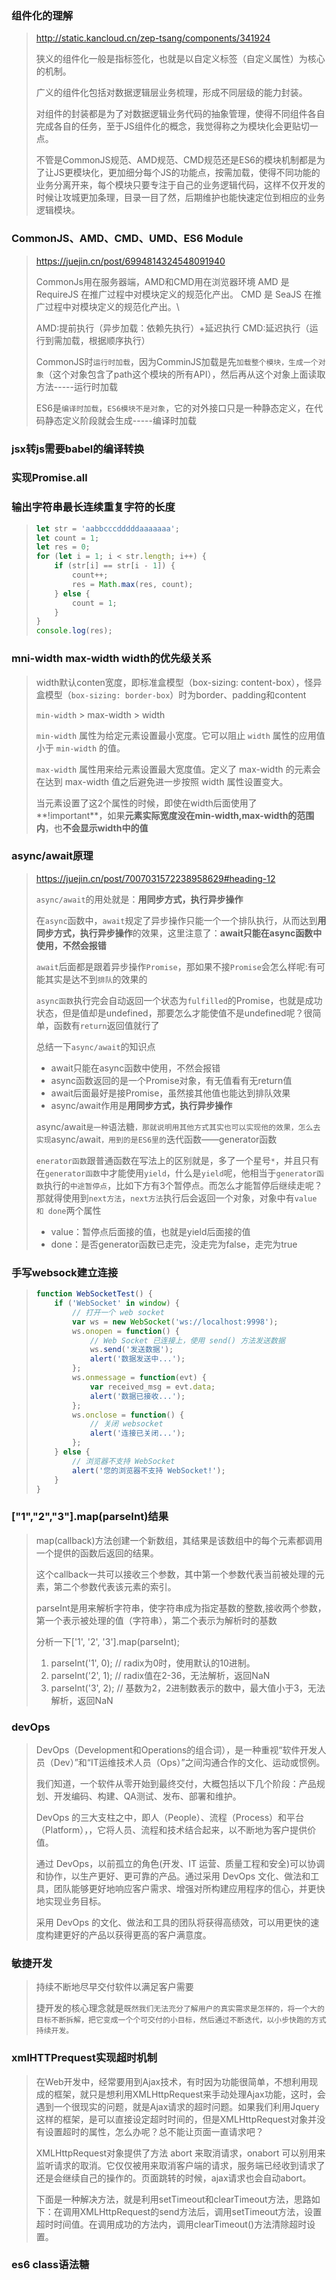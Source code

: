 ### 组件化的理解

> http://static.kancloud.cn/zep-tsang/components/341924
>
> 狭义的组件化一般是指标签化，也就是以自定义标签（自定义属性）为核心的机制。
>
> 广义的组件化包括对数据逻辑层业务梳理，形成不同层级的能力封装。
>
> 对组件的封装都是为了对数据逻辑业务代码的抽象管理，使得不同组件各自完成各自的任务，至于JS组件化的概念，我觉得称之为模块化会更贴切一点。
>
> 不管是CommonJS规范、AMD规范、CMD规范还是ES6的模块机制都是为了让JS更模块化，更加细分每个JS的功能点，按需加载，使得不同功能的业务分离开来，每个模块只要专注于自己的业务逻辑代码，这样不仅开发的时候让攻城更加条理，目录一目了然，后期维护也能快速定位到相应的业务逻辑模块。

### CommonJS、AMD、CMD、UMD、ES6 Module

> https://juejin.cn/post/6994814324548091940
>
> CommonJs用在服务器端，AMD和CMD用在浏览器环境
>  AMD 是 RequireJS 在推广过程中对模块定义的规范化产出。
>  CMD 是 SeaJS 在推广过程中对模块定义的规范化产出。\
>
> AMD:提前执行（异步加载：依赖先执行）+延迟执行
>  CMD:延迟执行（运行到需加载，根据顺序执行）
>
> CommonJS时`运行时加载`，因为ComminJS加载是先`加载整个模块，生成一个对象`（这个对象包含了path这个模块的所有API），然后再从这个对象上面读取方法-----运行时加载 
>
> ES6是`编译时加载`，`ES6模块不是对象`，它的对外接口只是一种静态定义，在代码静态定义阶段就会生成-----编译时加载

### jsx转js需要babel的编译转换

### 实现Promise.all

### 输出字符串最长连续重复字符的长度

> ```js
> let str = 'aabbcccdddddaaaaaaa';
> let count = 1;
> let res = 0;
> for (let i = 1; i < str.length; i++) {
>     if (str[i] == str[i - 1]) {
>         count++;
>         res = Math.max(res, count);
>     } else {
>         count = 1;
>     }
> }
> console.log(res);
> ```
>
> 

### mni-width max-width width的优先级关系

> width默认conten宽度，即标准盒模型（box-sizing: content-box），怪异盒模型（`box-sizing: border-box`）时为border、padding和content
>
> `min-width` > max-width > width
>
> `min-width` 属性为给定元素设置最小宽度。它可以阻止 `width` 属性的应用值小于 `min-width` 的值。
>
> `max-width` 属性用来给元素设置最大宽度值。定义了 max-width 的元素会在达到 max-width 值之后避免进一步按照 width 属性设置变大。
>
> 当元素设置了这2个属性的时候，即使在width后面使用了**!important**，如果**元素实际宽度没在min-width,max-width的范围内**，也**不会显示width中的值**

### async/await原理

> https://juejin.cn/post/7007031572238958629#heading-12
>
> `async/await`的用处就是：**用同步方式，执行异步操作**
>
> 在`async`函数中，`await`规定了异步操作只能一个一个排队执行，从而达到**用同步方式，执行异步操作**的效果，这里注意了：**await只能在async函数中使用，不然会报错**
>
> `await`后面都是跟着异步操作`Promise`，那如果不接`Promise`会怎么样呢:有可能其实是达不到`排队`的效果的
>
> `async函数`执行完会自动返回一个状态为`fulfilled`的Promise，也就是成功状态，但是值却是undefined，那要怎么才能使值不是undefined呢？很简单，函数有`return`返回值就行了
>
> 总结一下`async/await`的知识点
>
> - await只能在async函数中使用，不然会报错
> - async函数返回的是一个Promise对象，有无值看有无return值
> - await后面最好是接Promise，虽然接其他值也能达到排队效果
> - async/await作用是**用同步方式，执行异步操作**
>
> async/await`是一种`语法糖`，那就说明用其他方式其实也可以实现他的效果，怎么去实现`async/await`，用到的是ES6里的`迭代函数——generator函数
>
> `enerator函数`跟普通函数在写法上的区别就是，多了一个星号`*`，并且只有在`generator函数`中才能使用`yield`，什么是`yield`呢，他相当于`generator函数`执行的`中途暂停点`，比如下方有3个暂停点。而怎么才能暂停后继续走呢？那就得使用到`next方法`，`next方法`执行后会返回一个对象，对象中有`value 和 done`两个属性
>
> - value：暂停点后面接的值，也就是yield后面接的值
> - done：是否generator函数已走完，没走完为false，走完为true

### 手写websock建立连接

> ```js
> function WebSocketTest() {
>     if ('WebSocket' in window) {
>         // 打开一个 web socket
>         var ws = new WebSocket('ws://localhost:9998');
>         ws.onopen = function() {
>             // Web Socket 已连接上，使用 send() 方法发送数据
>             ws.send('发送数据');
>             alert('数据发送中...');
>         };
>         ws.onmessage = function(evt) {
>             var received_msg = evt.data;
>             alert('数据已接收...');
>         };
>         ws.onclose = function() {
>             // 关闭 websocket
>             alert('连接已关闭...');
>         };
>     } else {
>         // 浏览器不支持 WebSocket
>         alert('您的浏览器不支持 WebSocket!');
>     }
> }
> ```
>
> 

### ["1","2","3"].map(parseInt)结果

> map(callback)方法创建一个新数组，其结果是该数组中的每个元素都调用一个提供的函数后返回的结果。
>
> 这个callback一共可以接收三个参数，其中第一个参数代表当前被处理的元素，第二个参数代表该元素的索引。
>
> parseInt是用来解析字符串，使字符串成为指定基数的整数,接收两个参数，第一个表示被处理的值（字符串），第二个表示为解析时的基数
>
> 分析一下['1', '2', '3'].map(parseInt);
>
> 1. parseInt('1', 0); // radix为0时，使用默认的10进制。
> 2. parseInt('2', 1); // radix值在2-36，无法解析，返回NaN
> 3. parseInt('3', 2); // 基数为2，2进制数表示的数中，最大值小于3，无法解析，返回NaN
>
> 

### devOps

> DevOps（Development和Operations的组合词），是一种重视“软件开发人员（Dev）”和“IT运维技术人员（Ops）”之间沟通合作的文化、运动或惯例。
>
> 我们知道，一个软件从零开始到最终交付，大概包括以下几个阶段：产品规划、开发编码、构建、QA测试、发布、部署和维护。
>
> DevOps 的三大支柱之中，即人（People）、流程（Process）和平台（Platform），，它将人员、流程和技术结合起来，以不断地为客户提供价值。
>
> 通过 DevOps，以前孤立的角色(开发、IT 运营、质量工程和安全)可以协调和协作，以生产更好、更可靠的产品。通过采用 DevOps 文化、做法和工具，团队能够更好地响应客户需求、增强对所构建应用程序的信心，并更快地实现业务目标。
>
> 采用 DevOps 的文化、做法和工具的团队将获得高绩效，可以用更快的速度构建更好的产品以获得更高的客户满意度。

### 敏捷开发

> 持续不断地尽早交付软件以满足客户需要
>
> 捷开发的核心理念就是`既然我们无法充分了解用户的真实需求是怎样的，将一个大的目标不断拆解，把它变成一个个可交付的小目标，然后通过不断迭代，以小步快跑的方式持续开发。`

### xmlHTTPrequest实现超时机制

> 在Web开发中，经常要用到Ajax技术，有时因为功能很简单，不想利用现成的框架，就只是想利用XMLHttpRequest来手动处理Ajax功能，这时，会遇到一个很现实的问题，就是Ajax请求的超时问题。如果我们利用Jquery这样的框架，是可以直接设定超时时间的，但是XMLHttpRequest对象并没有设置超时的属性，怎么办呢？总不能让页面一直请求吧？
>
> XMLHttpRequest对象提供了方法 abort 来取消请求，onabort 可以别用来监听请求的取消。它仅仅被用来取消客户端的请求，服务端已经收到请求了还是会继续自己的操作的。页面跳转的时候，ajax请求也会自动abort。
>
> 下面是一种解决方法，就是利用setTimeout和clearTimeout方法，思路如下：在调用XMLHttpRequest的send方法后，调用setTimeout方法，设置超时时间值。在调用成功的方法内，调用clearTimeout()方法清除超时设置。
>
>
> 

### es6 class语法糖

> 